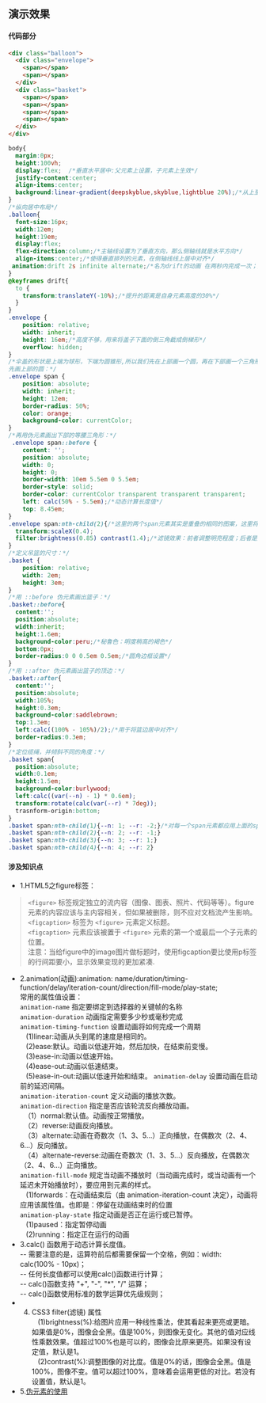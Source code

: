 ## 演示效果

#### 代码部分
```html
<div class="balloon">
  <div class="envelope">
    <span></span>
    <span></span>
  </div>
  <div class="basket">
    <span></span>
    <span></span>
    <span></span>
    <span></span>
  </div>
</div>
```
```css
body{
  margin:0px;
  height:100vh;
  display:flex;  /*垂直水平居中:父元素上设置，子元素上生效*/
  justify-content:center;
  align-items:center;
  background:linear-gradient(deepskyblue,skyblue,lightblue 20%);/*从上至下依次渐变，没有20%时，三色平分视口区域，20%：代表最后一种颜色从视口的20%处开始*/
}
/*纵向居中布局*/
.balloon{
  font-size:16px;
  width:12em;
  height:19em;
  display:flex;
  flex-direction:column;/*主轴线设置为了垂直方向，那么侧轴线就是水平方向*/
  align-items:center;/*使得垂直排列的元素，在侧轴线线上居中对齐*/
 animation:drift 2s infinite alternate;/*名为drift的动画 在两秒内完成一次；执行次数无限次 正反运动往返执行*/ */
}
@keyframes drift{
  to {
    transform:translateY(-10%);/*提升的距离是自身元素高度的30%*/
  }
}
.envelope {
    position: relative;
    width: inherit;
    height: 16em;/*高度不够，用来将盖子下面的倒三角截成倒梯形*/
    overflow: hidden;
}
/*伞盖的形状是上端为球形，下端为圆锥形,所以我们先在上部画一个圆，再在下部画一个三角形。
先画上部的圆：*/
.envelope span {
    position: absolute;
    width: inherit;
    height: 12em;
    border-radius: 50%;
    color: orange;
    background-color: currentColor;
}
/*再用伪元素画出下部的等腰三角形：*/
 .envelope span::before {
    content: '';
    position: absolute;
    width: 0;
    height: 0;
    border-width: 10em 5.5em 0 5.5em;
    border-style: solid;
    border-color: currentColor transparent transparent transparent;
    left: calc(50% - 5.5em);/*动态计算长度值*/
    top: 8.45em;
}
.envelope span:nth-child(2){/*这里的两个span元素其实是重叠的相同的图案，这里将第二个span元素进行压缩和变色，是为了形成两幅图案的色彩叠加效果*/
  transform:scaleX(0.4);
  filter:brightness(0.85) contrast(1.4);/*滤镜效果：前者调整明亮程度；后者是对比度设置*/
}
/*定义吊篮的尺寸：*/
.basket {
    position: relative;
    width: 2em;
    height: 3em;
}
/*用 ::before 伪元素画出篮子：*/
.basket::before{
  content:'';
  position:absolute;
  width:inherit;
  height:1.6em;
  background-color:peru;/*秘鲁色：明度稍高的褐色*/
  bottom:0px;
  border-radius:0 0 0.5em 0.5em;/*圆角边框设置*/
}
/*用 ::after 伪元素画出篮子的顶边：*/
.basket::after{
  content:'';
  position:absolute;
  width:105%;
  height:0.3em;
  background-color:saddlebrown;
  top:1.3em;
  left:calc((100% - 105%)/2);/*用于将篮边居中对齐*/
  border-radius:0.3em;
}
/*定位缆绳，并倾斜不同的角度：*/
.basket span{
  position:absolute;
  width:0.1em;
  height:1.5em;
  background-color:burlywood;
  left:calc((var(--n) - 1) * 0.6em);
  transform:rotate(calc(var(--r) * 7deg));
  trasnform-origin:bottom;
}
.basket span:nth-child(1){--n: 1; --r: -2;}/*对每一个span元素都应用上面的span设置，相当于调用类*/
.basket span:nth-child(2){--n: 2; --r: -1;}
.basket span:nth-child(3){--n: 3; --r: 1;}
.basket span:nth-child(4){--n: 4; --r: 2}


```
#### 涉及知识点
- 1.HTML5之figure标签：
> `<figure>` 标签规定独立的流内容（图像、图表、照片、代码等等）。figure 元素的内容应该与主内容相关，但如果被删除，则不应对文档流产生影响。  
`<figcaption>` 标签为 `<figure>` 元素定义标题。  
`<figcaption>` 元素应该被置于 `<figure>` 元素的第一个或最后一个子元素的位置。  
注意：当给figure中的image图片做标题时，使用figcaption要比使用p标签的行间距要小，显示效果变现的更加紧凑.
- 2.animation(动画):animation: name/duration/timing-function/delay/iteration-count/direction/fill-mode/play-state;  
常用的属性值设置：  
`animation-name`	指定要绑定到选择器的关键帧的名称    
`animation-duration`	动画指定需要多少秒或毫秒完成  
`animation-timing-function`	设置动画将如何完成一个周期  
&nbsp;&nbsp; (1)linear:动画从头到尾的速度是相同的。  
&nbsp;&nbsp; (2)ease:默认。动画以低速开始，然后加快，在结束前变慢。	  
&nbsp;&nbsp; (3)ease-in:动画以低速开始。	  
&nbsp;&nbsp; (4)ease-out:动画以低速结束。	  
&nbsp;&nbsp; (5)ease-in-out:动画以低速开始和结束。
`animation-delay`	设置动画在启动前的延迟间隔。  
`animation-iteration-count`	定义动画的播放次数。  
`animation-direction`	指定是否应该轮流反向播放动画。  
&nbsp;&nbsp;（1）normal:默认值。动画按正常播放。  
&nbsp;&nbsp;（2）reverse:动画反向播放。    
&nbsp;&nbsp;（3）alternate:动画在奇数次（1、3、5...）正向播放，在偶数次（2、4、6...）反向播放。  
&nbsp;&nbsp;（4）alternate-reverse:动画在奇数次（1、3、5...）反向播放，在偶数次（2、4、6...）正向播放。   
`animation-fill-mode`	规定当动画不播放时（当动画完成时，或当动画有一个延迟未开始播放时），要应用到元素的样式。  
&nbsp;&nbsp; (1)forwards：在动画结束后（由 animation-iteration-count 决定），动画将应用该属性值。也即是：停留在动画结束时的位置  
`animation-play-state`	指定动画是否正在运行或已暂停。  
&nbsp;&nbsp; (1)paused：指定暂停动画  
&nbsp;&nbsp; (2)running：指定正在运行的动画
- 3.calc() 函数用于动态计算长度值。  
-- 需要注意的是，运算符前后都需要保留一个空格，例如：width: calc(100% - 10px)；  
-- 任何长度值都可以使用calc()函数进行计算；  
-- calc()函数支持 "+", "-", "*", "/" 运算；  
-- calc()函数使用标准的数学运算优先级规则；  
- 4. CSS3 filter(滤镜) 属性  
&nbsp;&nbsp; (1)brightness(%):给图片应用一种线性乘法，使其看起来更亮或更暗。如果值是0%，图像会全黑。值是100%，则图像无变化。其他的值对应线性乘数效果。值超过100%也是可以的，图像会比原来更亮。如果没有设定值，默认是1。  
&nbsp;&nbsp; (2)contrast(%):调整图像的对比度。值是0%的话，图像会全黑。值是100%，图像不变。值可以超过100%，意味着会运用更低的对比。若没有设置值，默认是1。
- 5.[伪元素的使用](https://segmentfault.com/bookmark/1230000016613724)
